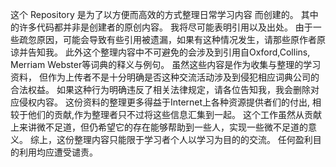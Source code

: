 这个 Repository 是为了以方便而高效的方式整理日常学习内容 而创建的。
其中的许多代码都并非是创建者的原创内容。
我将尽可能表明引用以及出处。
由于一些疏忽原因，可能会导致有些引用被遗漏，如果有这种情况发生，请那些原作者原谅并告知我。
此外这个整理内容中不可避免的会涉及到引用自Oxford,Collins, Merriam Webster等词典的释义与例句。
虽然这些内容是作为收集与整理的学习资料，
但作为上传者不是十分明确是否这种交流活动涉及到侵犯相应词典公司的合法权益。
如果这种行为明确违反了相关法律规定，请各位告知我，我会删除对应侵权内容。
这份资料的整理更多得益于Internet上各种资源提供者们的付出,
相较于他们的贡献,作为整理者只不过将这些信息汇集到一起。
这个工作虽然从贡献上来讲微不足道，但仍希望它的存在能够帮助到一些人，实现一些微不足道的意义。
综上，这份整理内容只能限于学习者个人以学习为目的的交流。
任何盈利目的利用均应遭受谴责。
